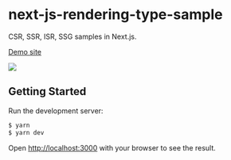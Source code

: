 # next-js-rendering-type-sample

CSR, SSR, ISR, SSG samples in Next.js.

[Demo site](https://next-js-rendering-type-sample.vercel.app/isr)

![](https://i.gyazo.com/45270fe6286659d631a9396e0c1cd353.gif)


## Getting Started

Run the development server:

```bash
$ yarn
$ yarn dev
```

Open [http://localhost:3000](http://localhost:3000) with your browser to see the result.


